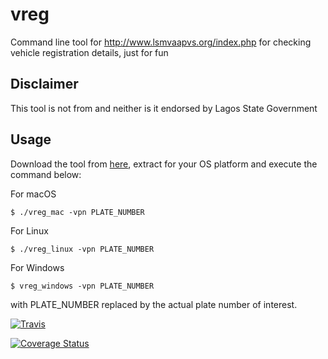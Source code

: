 # vreg
Command line tool for http://www.lsmvaapvs.org/index.php for checking vehicle registration details, just for fun

## Disclaimer

This tool is not from and neither is it endorsed by Lagos State Government

## Usage

Download the tool from [here], extract for your OS platform and execute the command below:


For macOS

    $ ./vreg_mac -vpn PLATE_NUMBER

For Linux

    $ ./vreg_linux -vpn PLATE_NUMBER

 For Windows

    $ vreg_windows -vpn PLATE_NUMBER

with PLATE_NUMBER replaced by the actual plate number of interest.

[here]: https://github.com/alexcrownus/vreg/files/839819/Archive.zip

[![Travis](https://img.shields.io/travis/alexcrownus/vreg.svg?style=flat-square)](https://travis-ci.org/alexcrownus/vreg)

[![Coverage Status](https://coveralls.io/repos/github/alexcrownus/vreg/badge.svg?branch=master)](https://coveralls.io/github/alexcrownus/vreg?branch=master)